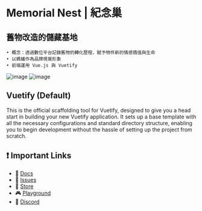 # Memorial Nest | 紀念巢 
## 舊物改造的儲藏基地
	• 概念：透過數位平台記錄舊物的轉化歷程，賦予物件新的情感價值與生命
	• 以螞蟻作為品牌視覺形象
	• 前端運用 Vue.js 與 Vuetify
 
![image](https://github.com/user-attachments/assets/2488ab31-d3f9-4df8-ad4f-09122f476323)
![image](https://github.com/user-attachments/assets/aa20fc3b-542b-494a-9a68-22486c06261a)

## Vuetify (Default)

This is the official scaffolding tool for Vuetify, designed to give you a head start in building your new Vuetify application. It sets up a base template with all the necessary configurations and standard directory structure, enabling you to begin development without the hassle of setting up the project from scratch.

## ❗️ Important Links

- 📄 [Docs](https://vuetifyjs.com/)
- 🚨 [Issues](https://issues.vuetifyjs.com/)
- 🏬 [Store](https://store.vuetifyjs.com/)
- 🎮 [Playground](https://play.vuetifyjs.com/)
- 💬 [Discord](https://community.vuetifyjs.com)
